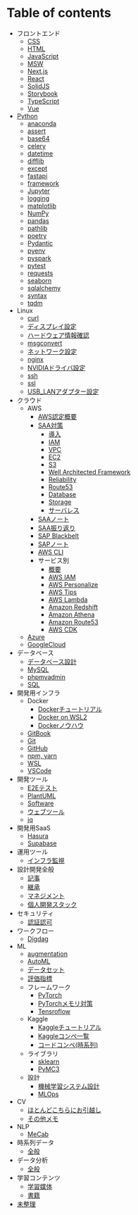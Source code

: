 # Table of contents

* フロントエンド
  * [CSS       ](001_frontend/css.md)
  * [HTML      ](001_frontend/html.md)
  * [JavaScript](001_frontend/javascript.md)
  * [MSW       ](001_frontend/msw.md)
  * [Next.js   ](001_frontend/nextjs.md)
  * [React     ](001_frontend/react.md)
  * [SolidJS   ](001_frontend/solidjs.md)
  * [Storybook ](001_frontend/storybook.md)
  * [TypeScript](001_frontend/typescript.md)
  * [Vue       ](001_frontend/vue.md)
* [Python](002_python/python.md)
  * [anaconda  ](002_python/anaconda.md)
  * [assert    ](002_python/assert.md)
  * [base64    ](002_python/base64.md)
  * [celery    ](002_python/celery.md)
  * [datetime  ](002_python/datetime.md)
  * [difflib   ](002_python/difflib.md)
  * [except    ](002_python/except.md)
  * [fastapi   ](002_python/fastapi.md)
  * [framework ](002_python/framework.md)
  * [Jupyter   ](002_python/jupyter.md)
  * [logging   ](002_python/logging.md)
  * [matplotlib](002_python/matplotlib.md)
  * [NumPy     ](002_python/numpy.md)
  * [pandas    ](002_python/pandas.md)
  * [pathlib   ](002_python/pathlib.md)
  * [poetry    ](002_python/poetry.md)
  * [Pydantic  ](002_python/pydantic.md)
  * [pyenv     ](002_python/pyenv.md)
  * [pyspark   ](002_python/pyspark.md)
  * [pytest    ](002_python/pytest.md)
  * [requests  ](002_python/requests.md)
  * [seaborn   ](002_python/seaborn.md)
  * [sqlalchemy](002_python/sqlalchemy.md)
  * [syntax    ](002_python/syntax.md)
  * [tqdm      ](002_python/tqdm.md)
* Linux
  * [curl                 ](003_linux/curl.md)
  * [ディスプレイ設定     ](003_linux/display_config.md)
  * [ハードウェア情報確認 ](003_linux/hardware_specs.md)
  * [msgconvert           ](003_linux/msgconvert.md)
  * [ネットワーク設定     ](003_linux/network_config.md)
  * [nginx                ](003_linux/nginx.md)
  * [NVIDIAドライバ設定   ](003_linux/nvidia_driver.md)
  * [ssh                  ](003_linux/ssh.md)
  * [ssl                  ](003_linux/ssl.md)
  * [USB_LANアダプター設定](003_linux/usb_lan_adapter.md)
* クラウド
  * AWS
    * [AWS認定概要    ](004_cloud/aws_certified_001.md)
    * [SAA対策        ](004_cloud/aws_certified_002_saa000.md)
      * [導入                      ](004_cloud/aws_certified_002_saa_001_intro.md)
      * [IAM                       ](004_cloud/aws_certified_002_saa_002_iam.md)
      * [VPC                       ](004_cloud/aws_certified_002_saa_003_vpc.md)
      * [EC2                       ](004_cloud/aws_certified_002_saa_004_ec2.md)
      * [S3                        ](004_cloud/aws_certified_003_saa_005_s3.md)
      * [Well Architected Framework](004_cloud/aws_certified_002_saa_006_waf.md)
      * [Reliability               ](004_cloud/aws_certified_002_saa_007_reliability.md)
      * [Route53                   ](004_cloud/aws_certified_002_saa_008_route53.md)
      * [Database                  ](004_cloud/aws_certified_002_saa_009_database.md)
      * [Storage                   ](004_cloud/aws_certified_002_saa_010_storage.md)
      * [サーバレス                ](004_cloud/aws_certified_002_saa_011_serverless.md)
    * [SAAノート    ](004_cloud/aws_certified_003_saa_note.md)
    * [SAA振り返り  ](004_cloud/aws_certified_004_saa_exam.md)
    * [SAP Blackbelt](004_cloud/aws_certified_005_sap_blackbelt.md)
    * [SAPノート    ](004_cloud/aws_certified_006_sap_note.md)
    * [AWS CLI      ](004_cloud/aws_cli.md)
    * サービス別
      * [概要           ](004_cloud/aws_service_overall)
      * [AWS IAM        ](004_cloud/aws_service_iam.md)
      * [AWS Personalize](004_cloud/aws_service_personalize.md)
      * [AWS Tips       ](004_cloud/aws_service_tips.md)
      * [AWS Lambda     ](004_cloud/aws_service_lambda.md)
      * [Amazon Redshift](004_cloud/aws_service_redshift.md)
      * [Amazon Athena  ](004_cloud/aws_service_athena.md)
      * [Amazon Route53 ](004_cloud/aws_service_route53.md)
      * [AWS CDK        ](004_cloud/aws_service_cdk.md)
  * [Azure      ](004_cloud/azure.md)
  * [GoogleCloud](004_cloud/google_cloud.md)
* データベース
  * [データベース設計](005_db/db_design.md)
  * [MySQL           ](005_db/mysql.md)
  * [phpmyadmin      ](005_db/phpmyadmin.md)
  * [SQL             ](005_db/sql.md)
* 開発用インフラ
  * Docker
    * [Dockerチュートリアル](006_dev_infra/docker_001_tutorial.md)
    * [Docker on WSL2      ](006_dev_infra/docker_002_wsl.md)
    * [Dockerノウハウ      ](006_dev_infra/docker_003_knowhow.md)
  * [GitBook  ](006_dev_infra/git_book.md)
  * [Git      ](006_dev_infra/git.md)
  * [GitHub   ](006_dev_infra/github.md)
  * [npm, yarn](006_dev_infra/npm_yarn.md)
  * [WSL      ](006_dev_infra/wsl.md)
  * [VSCode   ](006_dev_infra/vscode.md)
* 開発ツール
  * [E2Eテスト   ](007_dev_tool/e2e.md)
  * [PlantUML    ](007_dev_tool/plantuml.md)
  * [Software    ](007_dev_tool/software.md)
  * [ウェブツール](007_dev_tool/web_tool.md)
  * [jq          ](007_dev_tool/jq.md)
* 開発用SaaS
  * [Hasura  ](008_dev_saas/hasura.md)
  * [Supabase](008_dev_saas/supabase.md)
* 運用ツール
  * [インフラ監視](009_ops_tool/infra_monitor.md)
* 設計開発全般
  * [記事            ](010_design/article.md)
  * [継承            ](010_design/design.md)
  * [マネジメント    ](010_design/manage.md)
  * [個人開発スタック](010_design/stack.md)
* セキュリティ
  * [認証認可](011_security/auth.md)
* ワークフロー
  * [Digdag](012_workflow/digdag.md)
* ML
  * [augmentation](100_ML/augmentation.md)
  * [AutoML      ](100_ML/auto_ml.md)
  * [データセット](100_ML/dataset.md)
  * [評価指標    ](100_ML/evaluation.md)
  * フレームワーク
    * [PyTorch          ](100_ML/framework_001_pytorch.md)
    * [PyTorchメモリ対策](100_ML/framework_002_pytorch_memory_opt.md)
    * [Tensroflow       ](100_ML/framework_100_tensorflow.md)
  * Kaggle
    * [Kaggleチュートリアル](100_ML/kaggle_001_tutorial.md)
    * [Kaggleコンペ一覧    ](100_ML/kaggle_002_competition.md)
    * [コードコンペ(時系列)](100_ML/kaggle_003_code_compe_time_series.md)
  * ライブラリ
    * [sklearn](100_ML/library_001_sklearn.md)
    * [PyMC3  ](100_ML/library_002_pymc3.md)
  - 設計
    - [機械学習システム設計](100_ML/ml_system_design.md)
    - [MLOps               ](100_ML/ml_ops.md)
* CV
  * [ほとんどこちらにお引越し](https://nakamura-shogo.gitbook.io/git-book-ml-wiki)
  * [その他メモ              ](101_CV/cv_999_scrapbox.md)
* NLP
  * [MeCab](102_NLP/mecab.md)
* 時系列データ
  * [全般](103_time_series/time_series.md)
* データ分析
  * [全般](104_data_analytics/data_analytics.md)
* 学習コンテンツ
  * [学習媒体](300_training/training.md)
  * [書籍    ](300_training/book.md)
* [未整理](scrap.md)
